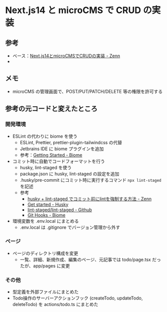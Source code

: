# Next.js14 と microCMS で CRUD の実装

## 参考

* ベース：[Next.js14とmicroCMSでCRUDの実装 - Zenn](https://zenn.dev/arsaga/articles/15dba8cf8ad430#プロジェクトの作成)
* 

## メモ

* microCMS の管理画面で、POST/PUT/PATCH/DELETE 等の権限を許可する

## 参考の元コードと変えたところ

### 開発環境

* ESLint の代わりに biome を使う
  - ESLint, Prettier, prettier-plugin-tailwindcss の代替
  - Jetbrains IDE に biome プラグインを追加
  - 参考：[Getting Started - Biome](https://biomejs.dev/guides/getting-started/)
* コミット時に自動でコードフォーマットを行う
  - husky, lint-staged を使う
  - package.json に husky, lint-staged の設定を追加
  - .husky/pre-commit にコミット時に実行するコマンド `npx lint-staged` を記述
  - 参考
    + [husky + lint-staged でコミット前にlintを強制する方法 - Zenn](https://zenn.dev/risu729/articles/latest-husky-lint-staged)
    + [Get started - Husky](https://typicode.github.io/husky/get-started.html)
    + [lint-staged/lint-staged - Github](https://github.com/lint-staged/lint-staged)
    + [Git Hooks - Biome](https://biomejs.dev/recipes/git-hooks/#husky)
* 環境変数を .env.local にまとめる
  - .env.local は .gitignore でバージョン管理から外す

### ページ

* ページのディレクトリ構成を変更
  - 一覧、詳細、新規作成、編集のページ、元記事では todo/page.tsx だったが、app/pages に変更

### その他

* 型定義を外部ファイルにまとめた
* Todo操作のサーバーアクションフック (createTodo, updateTodo, deleteTodo) を actions/todo.ts にまとめた
